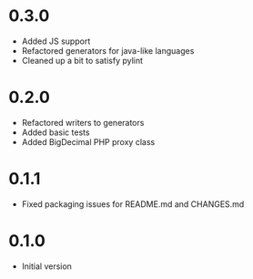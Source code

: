 # 0.3.0
* Added JS support
* Refactored generators for java-like languages
* Cleaned up a bit to satisfy pylint

# 0.2.0
* Refactored writers to generators
* Added basic tests
* Added BigDecimal PHP proxy class

# 0.1.1
* Fixed packaging issues for README.md and CHANGES.md

# 0.1.0
* Initial version
